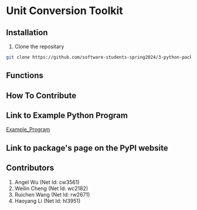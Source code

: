 # Unit Conversion Toolkit


## Installation

1. Clone the repositary

```bash
git clone https://github.com/software-students-spring2024/3-python-package-exercise-lazyllm3/
```

## Functions

## How To Contribute

## Link to Example Python Program

[Example_Program](https://github.com/software-students-spring2024/3-python-package-exercise-lazyllm3/blob/Angel/__main__.py) 

## Link to package's page on the PyPI website

## Contributors
1. Angel Wu (Net Id: cw3561) 	
2. Weilin Cheng (Net Id: wc2182)	
3. Ruichen Wang (Net Id: rw2671)	
4. Haoyang Li (Net Id: hl3951)	
